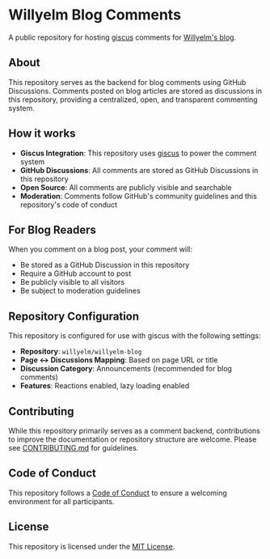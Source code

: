 # Willyelm Blog Comments

A public repository for hosting [giscus](https://giscus.app/) comments for [Willyelm's blog](https://willyelm.com).

## About

This repository serves as the backend for blog comments using GitHub Discussions. Comments posted on blog articles are stored as discussions in this repository, providing a centralized, open, and transparent commenting system.

## How it works

- **Giscus Integration**: This repository uses [giscus](https://giscus.app/) to power the comment system
- **GitHub Discussions**: All comments are stored as GitHub Discussions in this repository
- **Open Source**: All comments are publicly visible and searchable
- **Moderation**: Comments follow GitHub's community guidelines and this repository's code of conduct

## For Blog Readers

When you comment on a blog post, your comment will:
- Be stored as a GitHub Discussion in this repository
- Require a GitHub account to post
- Be publicly visible to all visitors
- Be subject to moderation guidelines

## Repository Configuration

This repository is configured for use with giscus with the following settings:
- **Repository**: `willyelm/willyelm-blog`
- **Page ↔️ Discussions Mapping**: Based on page URL or title
- **Discussion Category**: Announcements (recommended for blog comments)
- **Features**: Reactions enabled, lazy loading enabled

## Contributing

While this repository primarily serves as a comment backend, contributions to improve the documentation or repository structure are welcome. Please see [CONTRIBUTING.md](CONTRIBUTING.md) for guidelines.

## Code of Conduct

This repository follows a [Code of Conduct](CODE_OF_CONDUCT.md) to ensure a welcoming environment for all participants.

## License

This repository is licensed under the [MIT License](LICENSE).